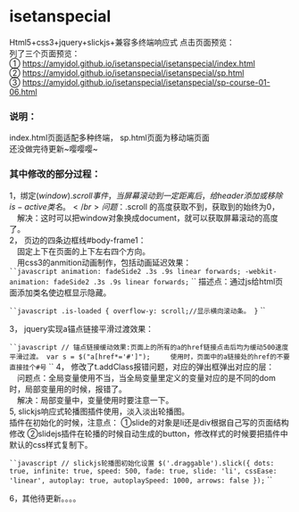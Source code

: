 # isetanspecial
Html5+css3+jquery+slickjs+兼容多终端响应式
点击页面预览：</br>
列了三个页面预览：</br>
① https://amyidol.github.io/isetanspecial/isetanspecial/index.html </br>
② https://amyidol.github.io/isetanspecial/isetanspecial/sp.html </br>
③ https://amyidol.github.io/isetanspecial/isetanspecial/sp-course-01-06.html </br>
### 说明：</br>
 index.html页面适配多种终端，
 sp.html页面为移动端页面</br>
 还没做完待更新~嘤嘤嘤~</br>
 
### 其中修改的部分过程：</br>
1，绑定$(window).scroll 事件，当屏幕滚动到一定距离后，给header添加或移除is-active类名。</br>
 　问题：$.scroll 的高度获取不到，获取到的始终为0，</br>
 　解决：这时可以把window对象换成document，就可以获取屏幕滚动的高度了。</br>
2，	页边的四条边框线#body-frame1：</br>
　固定上下在页面的上下左右四个方向。</br>
　用css3的anmition动画制作，包括动画延迟效果：</br>
` ``javascript
	animation: fadeSide2 .3s .9s linear forwards;
  -webkit-animation: fadeSide2 .3s .9s linear forwards;
` ``
	描述点：通过js给html页面添加类名使边框显示隐藏。</br>
  
` ``javascript
  .is-loaded {
	overflow-y: scroll;//显示横向滚动条。
}
` ``

3，	jquery实现a锚点链接平滑过渡效果：</br>

` ``javascript
// 锚点链接缓动效果:页面上的所有的a的href链接点击后均为缓动500速度平滑过渡。
   var s = $("a[href*='#']");  
   使用时，页面中的a链接处的href的不要直接挂个#号
` ``
 4，	修改了t.addClass报错问题，对应的弹出框弹出对应的层：</br>
 　问题点：全局变量使用不当，当全局变量里定义的变量对应的是不同的dom时，局部变量用的时候，报错了。</br>
 　解决：局部变量中，变量使用时要注意一下。</br>
5,	slickjs响应式轮播图插件使用，淡入淡出轮播图。</br>
插件在初始化的时候，注意点：
①slide的对象是li还是div根据自己写的页面结构修改
②slidejs插件在轮播的时候自动生成的button，修改样式的时候要把插件中默认的css样式复制下。

` ``javascript
    // slickjs轮播图初始化设置
    $('.draggable').slick({
        dots: true,
        infinite: true,
        speed: 500,
        fade: true,
        slide: 'li',
        cssEase: 'linear',
        autoplay: true,
        autoplaySpeed: 1000,
        arrows: false
    });
` ``

6，其他待更新。。。。

 
 
 
 
 
 
